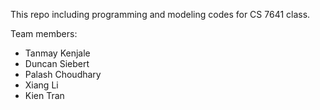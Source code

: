 This repo including programming and modeling codes for CS 7641 class. 


Team members:
- Tanmay Kenjale
- Duncan Siebert
- Palash Choudhary
- Xiang Li
- Kien Tran

